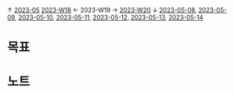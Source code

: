 
↑ [2023-05](2023-05.md)
[2023-W18](2023-W18.md) ← 2023-W19 → [2023-W20](2023-W20.md)
↓ [2023-05-08](2023-05-08.md), [2023-05-09](2023-05-09.md), [2023-05-10](2023-05-10.md), [2023-05-11](2023-05-11.md), [2023-05-12](2023-05-12.md), [2023-05-13](2023-05-13.md), [2023-05-14](2023-05-14.md)

# 목표



# 노트





